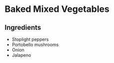 # Baked Mixed Vegetables

## Ingredients
- Stoplight peppers
- Portobello mushrooms
- Onion
- Jalapeno